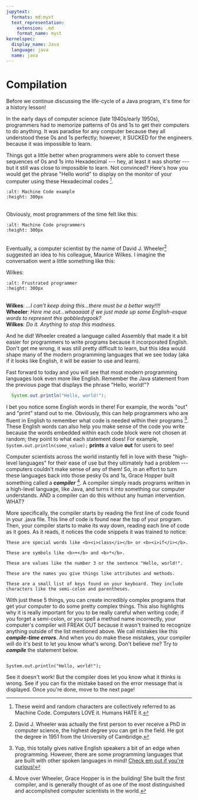 ```yaml
---
jupytext:
  formats: md:myst
  text_representation:
    extension: .md
    format_name: myst
kernelspec:
  display_name: Java
  language: java
  name: java
---
```


Compilation
===========

Before we continue discussing the life-cycle of a Java program, it's time for a history lesson!

In the early days of computer science (late 1940s/early 1950s), programmers had to memorize patterns of 0s and 1s to get their computers to do anything. It was paradise for any computer because they all understood these 0s and 1s perfectly; however, it SUCKED for the engineers because it was impossible to learn.

Things got a little better when programmers were able to convert these sequences of 0s and 1s into Hexadecimal --- hey, at least it was shorter --- but it still was close to impossible to learn. Not convinced? Here's how you would get the phrase "Hello world" to display on the monitor of your computer using these Hexadecimal codes [^*].

```{image} machinecode.png
:alt: Machine Code example
:height: 300px
```
<br>Obviously, most programmers of the time felt like this:

```{image} https://thumbs.gfycat.com/WiltedCourteousAzurevase-max-1mb.gif
:alt: Machine Code programmers
:height: 300px
```
<br>Eventually, a computer scientist by the name of David J. Wheeler[^**] suggested an idea to his colleague, Maurice Wilkes. I imagine the conversation went a little something like this:

Wilkes:
```{image} https://media0.giphy.com/media/ZKZiW6GSx8eSA/200.gif
:alt: Frustrated programmer
:height: 300px
```
<br><b>Wilkes</b>: <i>...I can't keep doing this...there must be a better way!!!!</i>
<br><b>Wheeler</b>: <i>Here me out...whaaaaat if we just made up some English-esque words to represent this gobbledygook?</i>
<br><b>Wilkes</b>: <i>Do it. Anything to stop this madness.</i>

And he did! Wheeler created a language called Assembly that made it a bit easier for programmers to write programs because it incorporated English. Don't get me wrong, it was still pretty difficult to learn, but this idea would shape many of the modern programming languages that we see today (aka if it looks like English, it will be easier to use and learn).

Fast forward to today and you will see that most modern programming languages look even more like English. Remember the Java statement from the previous page that displays the phrase "Hello, world!"?

```Java
  System.out.println("Hello, world!");  
```

I bet you notice some English words in there! For example, the words "out" and "print" stand out to me. Obviously, this can help programmers who are fluent in English to remember what code is needed within their programs [^***]. These English words can also help you make sense of the code you write because the words embedded within each code block were not chosen at random; they point to what each statement does! For example, `System.out.println(some_value);` <b>prints</b> a value <b>out</b> for users to see!

Computer scientists across the world instantly fell in love with these "high-level languages" for their ease of use but they ultimately had a problem --- computers couldn't make sense of any of them! So, in an effort to turn these languages back into those pesky 0s and 1s, Grace Hopper built something called a <b><i>compiler</b></i> [^****]. A compiler simply reads programs written in a high-level language, like Java, and turns it into something our computer understands. AND a compiler can do this without any human intervention. WHAT?

More specifically, the compiler starts by reading the first line of code found in your .java file. This line of code is found near the top of your program. Then, your compiler starts to make its way down, reading each line of code as it goes. As it reads, it notices the code snippets it was trained to notice:

```{admonition} Keywords
These are special words like <b><i>class</i></b> or <b><i>if</i></b>.
```
```{admonition} Operators
These are symbols like <b>+</b> and <b>*</b>.
```
```{admonition} Literals
These are values like the number 3 or the sentence "Hello, world!".
```
```{admonition} Identifiers
These are the names you give things like attributes and methods.
```
```{admonition} Special Characters
These are a small list of keys found on your keyboard. They include characters like the semi-colon and parentheses.
```

With just these 5 things, you can create incredibly complex programs that get your computer to do some pretty complex things. This also highlights why it is really important for you to be really careful when writing code; if you forget a semi-colon, or you spell a method name incorrectly, your computer's compiler will FREAK OUT because it wasn't trained to recognize anything outside of the list mentioned above. We call mistakes like this <b><i>compile-time errors</i></b>. And when you do make these mistakes, your compiler will do it's best to let you know what's wrong. Don't believe me? Try to <b><i>compile</i></b> the statement below.  

```{code-cell} java

System.out.println("Hello, world!");

```

See it doesn't work! But the compiler does let you know what it thinks is wrong. See if you can fix the mistake based on the error message that is displayed. Once you're done, move to the next page!

[^*]: These weird and random characters are collectively referred to as Machine Code. Computers LOVE it. Humans HATE it.
[^**]: David J. Wheeler was actually the first person to ever receive a PhD in computer science, the highest degree you can get in the field. He got the degree in 1951 from the University of Cambridge.
[^***]: Yup, this totally gives native English speakers a bit of an edge when programming. However, there are some programming languages that are built with other spoken languages in mind! <a target="_blank" href = "https://en.wikipedia.org/wiki/Non-English-based_programming_languages">Check em out if you're curious!</a>
[^****]: Move over Wheeler, Grace Hopper is in the building! She built the first compiler, and is generally thought of as one of the most distinguished and accomplished computer scientists in the world.
